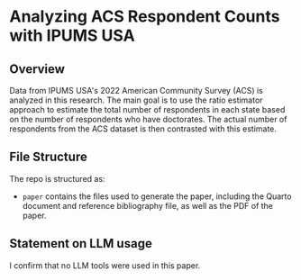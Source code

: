 # Analyzing ACS Respondent Counts with IPUMS USA

## Overview

Data from IPUMS USA's 2022 American Community Survey (ACS) is analyzed in this research. The main goal is to use the ratio estimator approach to estimate the total number of respondents in each state based on the number of respondents who have doctorates. The actual number of respondents from the ACS dataset is then contrasted with this estimate.

## File Structure

The repo is structured as:

-   `paper` contains the files used to generate the paper, including the Quarto document and reference bibliography file, as well as the PDF of the paper. 



## Statement on LLM usage

I confirm that no LLM tools were used in this paper.
